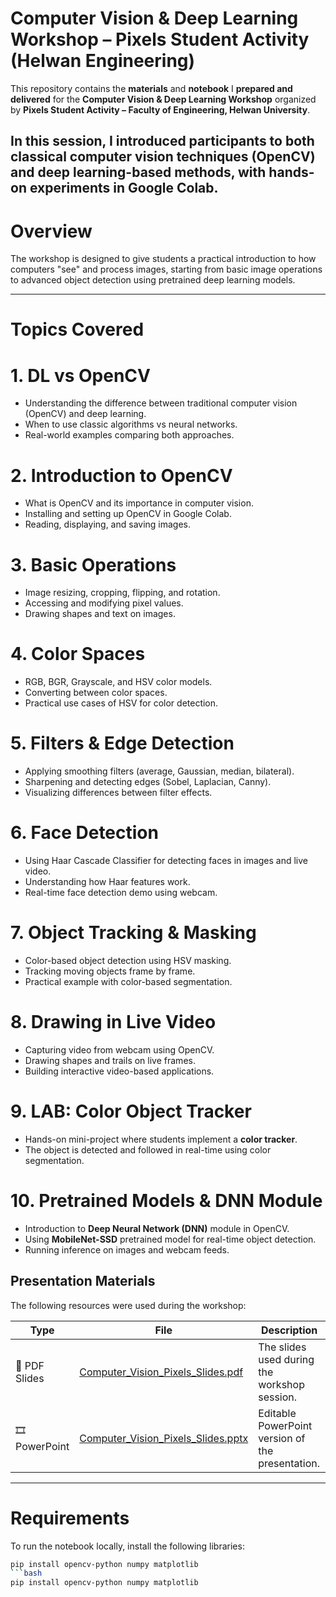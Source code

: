 # Computer Vision & Deep Learning Workshop – Pixels Student Activity (Helwan Engineering)

This repository contains the **materials** and **notebook** I **prepared and delivered** for the **Computer Vision & Deep Learning Workshop** organized by **Pixels Student Activity – Faculty of Engineering, Helwan University**.

In this session, I **introduced participants** to both **classical computer vision techniques (OpenCV)** and **deep learning-based methods**, with **hands-on experiments** in **Google Colab**.
---

# Overview

The workshop is designed to give students a practical introduction to how computers "see" and process images, starting from basic image operations to advanced object detection using pretrained deep learning models.

---

# Topics Covered

# **1. DL vs OpenCV**
- Understanding the difference between traditional computer vision (OpenCV) and deep learning.
- When to use classic algorithms vs neural networks.
- Real-world examples comparing both approaches.

# **2. Introduction to OpenCV**
- What is OpenCV and its importance in computer vision.
- Installing and setting up OpenCV in Google Colab.
- Reading, displaying, and saving images.

# **3. Basic Operations**
- Image resizing, cropping, flipping, and rotation.
- Accessing and modifying pixel values.
- Drawing shapes and text on images.

# **4. Color Spaces**
- RGB, BGR, Grayscale, and HSV color models.
- Converting between color spaces.
- Practical use cases of HSV for color detection.

# **5. Filters & Edge Detection**
- Applying smoothing filters (average, Gaussian, median, bilateral).
- Sharpening and detecting edges (Sobel, Laplacian, Canny).
- Visualizing differences between filter effects.

# **6. Face Detection**
- Using Haar Cascade Classifier for detecting faces in images and live video.
- Understanding how Haar features work.
- Real-time face detection demo using webcam.

# **7. Object Tracking & Masking**
- Color-based object detection using HSV masking.
- Tracking moving objects frame by frame.
- Practical example with color-based segmentation.

# **8. Drawing in Live Video**
- Capturing video from webcam using OpenCV.
- Drawing shapes and trails on live frames.
- Building interactive video-based applications.

# **9. LAB: Color Object Tracker**
- Hands-on mini-project where students implement a **color tracker**.
- The object is detected and followed in real-time using color segmentation.

# **10. Pretrained Models & DNN Module**
- Introduction to **Deep Neural Network (DNN)** module in OpenCV.
- Using **MobileNet-SSD** pretrained model for real-time object detection.
- Running inference on images and webcam feeds.

## Presentation Materials

The following resources were used during the workshop:

| Type | File | Description |
|------|------|-------------|
| 📑 PDF Slides | [Computer_Vision_Pixels_Slides.pdf](Presentation/Computer_Vision_Pixels_Slides.pdf) | The slides used during the workshop session. |
| 🎞️ PowerPoint | [Computer_Vision_Pixels_Slides.pptx](Presentation/Computer_Vision_Pixels_Slides.pptx) | Editable PowerPoint version of the presentation. |

---

# Requirements

To run the notebook locally, install the following libraries:
```bash
pip install opencv-python numpy matplotlib
```bash
pip install opencv-python numpy matplotlib
